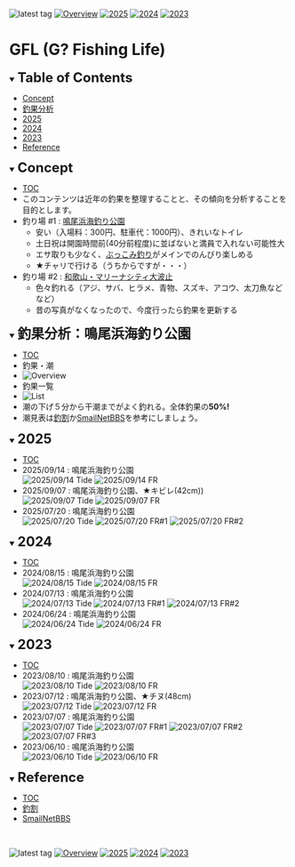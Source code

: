 ![latest tag](https://img.shields.io/github/v/tag/gtuja/GFL.svg?color=brightgreen)
[![Overview](https://img.shields.io/badge/Overview-brightgreen
)](https://github.com/gtuja/GFL/blob/main/README.md#Overview)
[![2025](https://img.shields.io/badge/2025-brightgreen
)](https://github.com/gtuja/GFL/blob/main/README.md#2025)
[![2024](https://img.shields.io/badge/2024-brightgreen
)](https://github.com/gtuja/GFL/blob/main/README.md#2024)
[![2023](https://img.shields.io/badge/2023-brightgreen
)](https://github.com/gtuja/GFL/blob/main/README.md#2023)

# GFL (G? Fishing Life)

<div id="toc"></div>
<details open>
<summary><font size="5"><b>Table of Contents</b></font></summary>

- [Concept](#Concept)
- [釣果分析](#Analysis)
- [2025](#2025)
- [2024](#2024)
- [2023](#2023)
- [Reference](#Reference)
</details>

<div id="Concept"></div>
<details open>
<summary><font size="5"><b>Concept</b></font></summary>

- [TOC](#toc)
- このコンテンツは近年の釣果を整理することと、その傾向を分析することを目的とします。
- 釣り場 #1 : [鳴尾浜海釣り公園](https://www.naruohama-park.com/umizuri/)
  - 安い（入場料：300円、駐車代：1000円）、きれいなトイレ
  - 土日祝は開園時間前(40分前程度)に並ばないと満員で入れない可能性大
  - エサ取りも少なく、[ぶっこみ釣り](https://images.tsurihack.com/wp-content/uploads/2019/05/shikake_bukkomi.jpg)がメインでのんびり楽しめる
  - ★チャリで行ける（うちからですが・・・）
- 釣り場 #2 : [和歌山・マリーナシティ大波止](https://www.tsurisoku.com/news/79895/)
  - 色々釣れる（アジ、サバ、ヒラメ、青物、スズキ、アコウ、太刀魚などなど）
  - 昔の写真がなくなったので、今度行ったら釣果を更新する
</details>

<div id="Analysis"></div>
<details open>
<summary><font size="5"><b>釣果分析：鳴尾浜海釣り公園</b></font></summary>

- [TOC](#toc)
- 釣果・潮
- ![Overview](https://github.com/gtuja/GFL/blob/main/Materials/Screenshot/Overview.png)
- 釣果一覧
- ![List](https://github.com/gtuja/GFL/blob/main/Materials/Screenshot/List%231.png)
- 潮の下げ５分から干潮までがよく釣れる。全体釣果の**50%!**
- 潮見表は[釣割](https://tide.chowari.jp/28/282049/23182/)か[SmailNetBBS](https://www2q.biglobe.ne.jp/~ooue_h-h/i/tide/s_tide.cgi?4&ozaki&0&0&&2023&06&10&)を参考にしましょう。
</details>

<div id="2025"></div>
<details open>
<summary><font size="5"><b>2025</b></font></summary>

- [TOC](#toc)
- 2025/09/14 : 鳴尾浜海釣り公園<br>
![2025/09/14 Tide](https://github.com/gtuja/GFL/blob/main/Materials/Screenshot/20250914.png)
![2025/09/14 FR](https://github.com/gtuja/GFL/blob/main/Materials/Picture/resize/CK_2025_0914_1047_%E3%82%AD%E3%83%93%E3%83%AC_35.jpg)
- 2025/09/07 : 鳴尾浜海釣り公園、★キビレ(42cm))<br>
![2025/09/07 Tide](https://github.com/gtuja/GFL/blob/main/Materials/Screenshot/20250907.png)
![2025/09/07 FR](https://github.com/gtuja/GFL/blob/main/Materials/Picture/resize/CK_2025_0907_0900_%E3%82%AD%E3%83%93%E3%83%AC_42.jpg)
- 2025/07/20 : 鳴尾浜海釣り公園<br>
![2025/07/20 Tide](https://github.com/gtuja/GFL/blob/main/Materials/Screenshot/20250720.png)
![2025/07/20 FR#1](https://github.com/gtuja/GFL/blob/main/Materials/Picture/resize/CK_2025_0720_0624_%E3%83%81%E3%83%8C_30.jpg)
![2025/07/20 FR#2](https://github.com/gtuja/GFL/blob/main/Materials/Picture/resize/CK_2025_0720_0714_%E3%82%AD%E3%83%93%E3%83%AC_25.jpg)
</details>

<div id="2024"></div>
<details open>
<summary><font size="5"><b>2024</b></font></summary>

- [TOC](#toc)
- 2024/08/15 : 鳴尾浜海釣り公園<br>
![2024/08/15 Tide](https://github.com/gtuja/GFL/blob/main/Materials/Screenshot/20240815.png)
![2024/08/15 FR](https://github.com/gtuja/GFL/blob/main/Materials/Picture/resize/CK_2024_0815_0525_%E3%82%AD%E3%83%93%E3%83%AC_35.jpg)
- 2024/07/13 : 鳴尾浜海釣り公園<br>
![2024/07/13 Tide](https://github.com/gtuja/GFL/blob/main/Materials/Screenshot/20240713.png)
![2024/07/13 FR#1](https://github.com/gtuja/GFL/blob/main/Materials/Picture/resize/CK_2024_0713_0636_%E3%82%AD%E3%83%93%E3%83%AC_35.jpg)
![2024/07/13 FR#2](https://github.com/gtuja/GFL/blob/main/Materials/Picture/resize/CK_2024_0713_0801_%E3%83%81%E3%83%8C_42.jpg)
- 2024/06/24 : 鳴尾浜海釣り公園<br>
![2024/06/24 Tide](https://github.com/gtuja/GFL/blob/main/Materials/Screenshot/20240624.png)
![2024/06/24 FR](https://github.com/gtuja/GFL/blob/main/Materials/Picture/resize/CK_2024_0624_0653_%E3%82%AD%E3%83%93%E3%83%AC_32.jpg)
</details>

<div id="2023"></div>
<details open>
<summary><font size="5"><b>2023</b></font></summary>

- [TOC](#toc)
- 2023/08/10 : 鳴尾浜海釣り公園<br>
![2023/08/10 Tide](https://github.com/gtuja/GFL/blob/main/Materials/Screenshot/20230810.png)
![2023/08/10 FR](https://github.com/gtuja/GFL/blob/main/Materials/Picture/resize/CK_2023_0810_0643_%E3%82%AD%E3%83%93%E3%83%AC_40.jpg)
- 2023/07/12 : 鳴尾浜海釣り公園、★チヌ(48cm)<br>
![2023/07/12 Tide](https://github.com/gtuja/GFL/blob/main/Materials/Screenshot/20230712.png)
![2023/07/12 FR](https://github.com/gtuja/GFL/blob/main/Materials/Picture/resize/CK_2023_0712_0915_%E3%83%81%E3%83%8C_48.jpg)
- 2023/07/07 : 鳴尾浜海釣り公園<br>
![2023/07/07 Tide](https://github.com/gtuja/GFL/blob/main/Materials/Screenshot/20230707.png)
![2023/07/07 FR#1](https://github.com/gtuja/GFL/blob/main/Materials/Picture/resize/CK_2023_0707_0652_%E3%82%AD%E3%83%93%E3%83%AC_36.jpg)
![2023/07/07 FR#2](https://github.com/gtuja/GFL/blob/main/Materials/Picture/resize/CK_2023_0707_0904_%E3%82%AE%E3%83%9E_28.jpg)
![2023/07/07 FR#3](https://github.com/gtuja/GFL/blob/main/Materials/Picture/resize/CK_2023_0707_0928_%E3%82%AD%E3%83%93%E3%83%AC_40.jpg)
- 2023/06/10 : 鳴尾浜海釣り公園<br>
![2023/06/10 Tide](https://github.com/gtuja/GFL/blob/main/Materials/Screenshot/20230610.png)
![2023/06/10 FR](https://github.com/gtuja/GFL/blob/main/Materials/Picture/resize/CK_2023_0610_1231_%E3%82%AD%E3%83%93%E3%83%AC_20.jpg)
</details>

<div id="Reference"></div>
<details open>
<summary><font size="5"><b>Reference</b></font></summary>

- [TOC](#toc)
- [釣割](https://tide.chowari.jp/28/282049/23182/)
- [SmailNetBBS](https://www2q.biglobe.ne.jp/~ooue_h-h/i/tide/s_tide.cgi?4&ozaki&0&0&&2023&06&10&)
</details>
<br>

![latest tag](https://img.shields.io/github/v/tag/gtuja/GFL.svg?color=brightgreen)
[![Overview](https://img.shields.io/badge/Overview-brightgreen
)](https://github.com/gtuja/GFL/blob/main/README.md#Overview)
[![2025](https://img.shields.io/badge/2025-brightgreen
)](https://github.com/gtuja/GFL/blob/main/README.md#2025)
[![2024](https://img.shields.io/badge/2024-brightgreen
)](https://github.com/gtuja/GFL/blob/main/README.md#2024)
[![2023](https://img.shields.io/badge/2023-brightgreen
)](https://github.com/gtuja/GFL/blob/main/README.md#2023)

